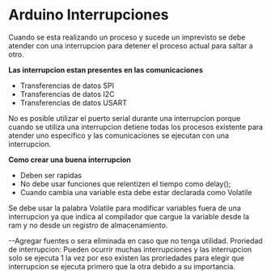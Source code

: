 # Arduino Interrupciones
Cuando se esta realizando un proceso y sucede un imprevisto se debe atender con una interrupcion para detener el proceso actual para saltar a otro.

**Las interrupcion estan presentes en las comunicaciones**

* Transferencias de datos SPI
* Transferencias de datos I2C
* Transferencias de datos USART

No es posible utilizar el puerto serial durante una interrupcion porque cuando se utiliza una interrupcion detiene todas los procesos existente para atender uno especifico y las comunicaciones se ejecutan con una interrupcion.

**Como crear una buena interrupcion**
* Deben ser rapidas
* No debe usar funciones que relentizen el tiempo como delay();
* Cuando cambia una variable esta debe estar declarada como Volatile

Se debe usar la palabra Volatile para modificar variables fuera de una interrupcion ya que indica al compilador que cargue la variable desde la ram y no desde un registro de almacenamiento.


--Agregar fuentes o sera eliminada en caso que no tenga utilidad.
Proriedad de interrupcion: Pueden ocurrir muchas interrupciones y las interrupcion solo se ejecuta 1 la vez por eso existen las proriedades para elegir que interrupcion se ejecuta primero que la otra debido a su importancia.  
